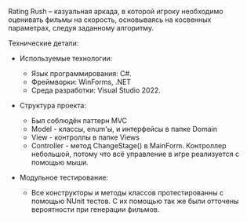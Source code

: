 Rating Rush – казуальная аркада, в которой игроку необходимо оценивать фильмы на скорость, основываясь на косвенных параметрах, следуя заданному алгоритму.

Технические детали:
- Используемые технологии:
	- Язык программирования: C#.
  	- Фреймворки: WinForms, .NET
	- Среда разработки: Visual Studio 2022.

- Структура проекта:
	- Был соблюдён паттерн MVC
	- Model - классы, enum'ы, и интерфейсы в папке Domain
	- View - контроллы в папке Views
	- Controller - метод ChangeStage() в MainForm. Контроллер небольшой, потому что всё управление в игре реализуется с помощью мыши.

- Модульное тестирование:
  	- Все конструкторы и методы классов протестированны с помощью NUnit тестов. С их помощью так же были отточены вероятности при генерации фильмов.

